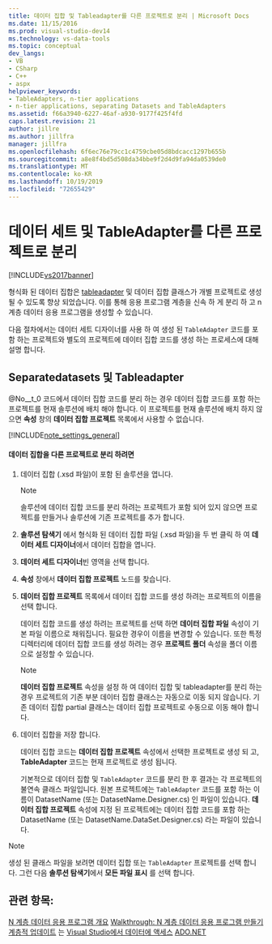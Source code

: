 ```yaml
---
title: 데이터 집합 및 Tableadapter를 다른 프로젝트로 분리 | Microsoft Docs
ms.date: 11/15/2016
ms.prod: visual-studio-dev14
ms.technology: vs-data-tools
ms.topic: conceptual
dev_langs:
- VB
- CSharp
- C++
- aspx
helpviewer_keywords:
- TableAdapters, n-tier applications
- n-tier applications, separating Datasets and TableAdapters
ms.assetid: f66a3940-6227-46af-a930-9177f425f4fd
caps.latest.revision: 21
author: jillre
ms.author: jillfra
manager: jillfra
ms.openlocfilehash: 6f6ec76e79cc1c4759cbe05d8bdcacc1297b655b
ms.sourcegitcommit: a8e8f4bd5d508da34bbe9f2d4d9fa94da0539de0
ms.translationtype: MT
ms.contentlocale: ko-KR
ms.lasthandoff: 10/19/2019
ms.locfileid: "72655429"
---
```

# <a name="separate-datasets-and-tableadapters-into-different-projects"></a>데이터 세트 및 TableAdapter를 다른 프로젝트로 분리
[!INCLUDE[vs2017banner](../includes/vs2017banner.md)]

형식화 된 데이터 집합은 [tableadapter](https://msdn.microsoft.com/library/09416de9-134c-4dc7-8262-6c8d81e3f364) 및 데이터 집합 클래스가 개별 프로젝트로 생성 될 수 있도록 향상 되었습니다. 이를 통해 응용 프로그램 계층을 신속 하 게 분리 하 고 n 계층 데이터 응용 프로그램을 생성할 수 있습니다.

 다음 절차에서는 데이터 세트 디자이너를 사용 하 여 생성 된 `TableAdapter` 코드를 포함 하는 프로젝트와 별도의 프로젝트에 데이터 집합 코드를 생성 하는 프로세스에 대해 설명 합니다.

## <a name="separatedatasets-and-tableadapters"></a>Separatedatasets 및 Tableadapter
 @No__t_0 코드에서 데이터 집합 코드를 분리 하는 경우 데이터 집합 코드를 포함 하는 프로젝트를 현재 솔루션에 배치 해야 합니다. 이 프로젝트를 현재 솔루션에 배치 하지 않으면 **속성** 창의 **데이터 집합 프로젝트** 목록에서 사용할 수 없습니다.

 [!INCLUDE[note_settings_general](../includes/note-settings-general-md.md)]

#### <a name="to-separate-the-dataset-into-a-different-project"></a>데이터 집합을 다른 프로젝트로 분리 하려면

1. 데이터 집합 (.xsd 파일)이 포함 된 솔루션을 엽니다.

   > [!NOTE]
   > 솔루션에 데이터 집합 코드를 분리 하려는 프로젝트가 포함 되어 있지 않으면 프로젝트를 만들거나 솔루션에 기존 프로젝트를 추가 합니다.

2. **솔루션 탐색기** 에서 형식화 된 데이터 집합 파일 (.xsd 파일)을 두 번 클릭 하 여 **데이터 세트 디자이너**에서 데이터 집합을 엽니다.

3. **데이터 세트 디자이너**빈 영역을 선택 합니다.

4. **속성** 창에서 **데이터 집합 프로젝트** 노드를 찾습니다.

5. **데이터 집합 프로젝트** 목록에서 데이터 집합 코드를 생성 하려는 프로젝트의 이름을 선택 합니다.

    데이터 집합 코드를 생성 하려는 프로젝트를 선택 하면 **데이터 집합 파일** 속성이 기본 파일 이름으로 채워집니다. 필요한 경우이 이름을 변경할 수 있습니다. 또한 특정 디렉터리에 데이터 집합 코드를 생성 하려는 경우 **프로젝트 폴더** 속성을 폴더 이름으로 설정할 수 있습니다.

   > [!NOTE]
   > **데이터 집합 프로젝트** 속성을 설정 하 여 데이터 집합 및 tableadapter를 분리 하는 경우 프로젝트의 기존 부분 데이터 집합 클래스는 자동으로 이동 되지 않습니다. 기존 데이터 집합 partial 클래스는 데이터 집합 프로젝트로 수동으로 이동 해야 합니다.

6. 데이터 집합을 저장 합니다.

    데이터 집합 코드는 **데이터 집합 프로젝트** 속성에서 선택한 프로젝트로 생성 되 고, **TableAdapter** 코드는 현재 프로젝트로 생성 됩니다.

   기본적으로 데이터 집합 및 `TableAdapter` 코드를 분리 한 후 결과는 각 프로젝트의 불연속 클래스 파일입니다. 원본 프로젝트에는 `TableAdapter` 코드를 포함 하는 이름이 DatasetName (또는 DatasetName.Designer.cs) 인 파일이 있습니다. **데이터 집합 프로젝트** 속성에 지정 된 프로젝트에는 데이터 집합 코드를 포함 하는 DatasetName (또는 DatasetName.DataSet.Designer.cs) 라는 파일이 있습니다.

> [!NOTE]
> 생성 된 클래스 파일을 보려면 데이터 집합 또는 `TableAdapter` 프로젝트를 선택 합니다. 그런 다음 **솔루션 탐색기**에서 **모든 파일 표시** 를 선택 합니다.

## <a name="see-also"></a>관련 항목:
 [N 계층 데이터 응용 프로그램 개요](../data-tools/n-tier-data-applications-overview.md) [Walkthrough: N 계층 데이터 응용 프로그램 만들기 ](../data-tools/walkthrough-creating-an-n-tier-data-application.md) [계층적 업데이트](../data-tools/hierarchical-update.md) 는 [Visual Studio에서 데이터에 액세스](../data-tools/accessing-data-in-visual-studio.md) [ADO.NET](https://msdn.microsoft.com/library/5b96ed06-9759-4966-a797-a1d5f6ee50ca)
